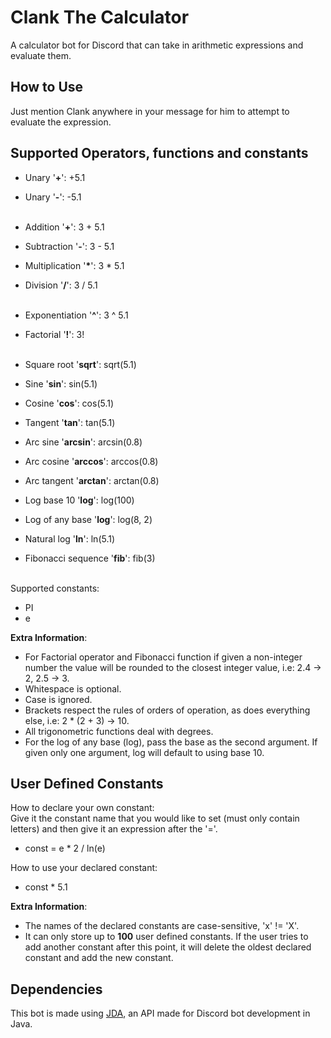 # Clank The Calculator

A calculator bot for Discord that can take in arithmetic expressions and evaluate them.

## How to Use

Just mention Clank anywhere in your message for him to attempt to evaluate the expression.

## Supported Operators, functions and constants

- Unary '__+__': +5.1
- Unary '__-__': -5.1  
  <br>

- Addition '__+__': 3 + 5.1
- Subtraction '__-__': 3 - 5.1
- Multiplication '__*__': 3 * 5.1
- Division '__/__': 3 / 5.1  
  <br>

- Exponentiation '__^__': 3 ^ 5.1
- Factorial '__!__': 3!  
  <br>

- Square root '__sqrt__': sqrt(5.1)
- Sine '__sin__': sin(5.1)
- Cosine '__cos__': cos(5.1)
- Tangent '__tan__': tan(5.1)
- Arc sine '__arcsin__': arcsin(0.8)
- Arc cosine '__arccos__': arccos(0.8)
- Arc tangent '__arctan__': arctan(0.8)
- Log base 10 '__log__': log(100)
- Log of any base '__log__': log(8, 2)
- Natural log '__ln__': ln(5.1)
- Fibonacci sequence '__fib__': fib(3)  
  <br>

Supported constants:
- PI
- e

__Extra Information__:

- For Factorial operator and Fibonacci function if given a non-integer number the value will be rounded to the closest
  integer value, i.e: 2.4 -> 2, 2.5 -> 3.
- Whitespace is optional.
- Case is ignored.
- Brackets respect the rules of orders of operation, as does everything else, i.e: 2 * (2 + 3) -> 10.
- All trigonometric functions deal with degrees.
- For the log of any base (log), pass the base as the second argument. If given only one argument, log will default to using base 10.

## User Defined Constants
How to declare your own constant:  
Give it the constant name that you would like to set (must only contain letters) and then give it an expression after the '='.  
- const = e * 2 / ln(e)  

How to use your declared constant:
- const * 5.1

__Extra Information__:

- The names of the declared constants are case-sensitive, 'x' != 'X'.
- It can only store up to __100__ user defined constants. If the user tries to add another constant after this point, it will delete the oldest declared constant and add the new constant.

## Dependencies

This bot is made using [JDA](https://github.com/DV8FromTheWorld/JDA), an API made for Discord bot development in Java.